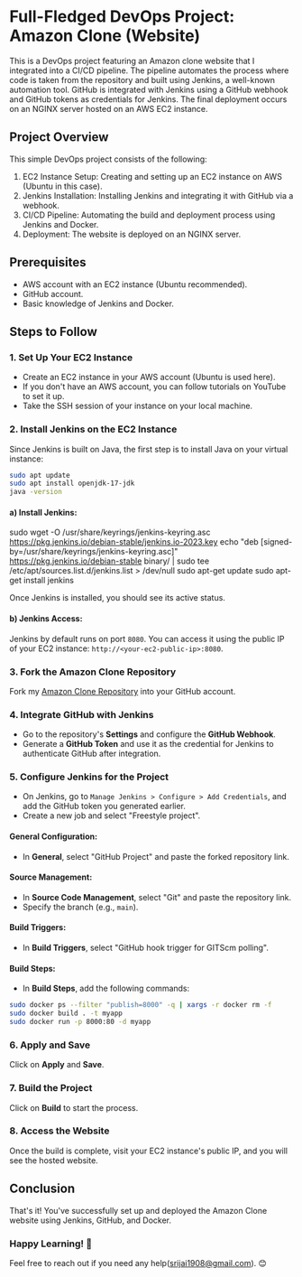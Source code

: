 
# Full-Fledged DevOps Project: Amazon Clone (Website)

This is a DevOps project featuring an Amazon clone website that I integrated into a CI/CD pipeline. The pipeline automates the process where code is taken from the repository and built using Jenkins, a well-known automation tool. GitHub is integrated with Jenkins using a GitHub webhook and GitHub tokens as credentials for Jenkins. The final deployment occurs on an NGINX server hosted on an AWS EC2 instance.

## Project Overview

This simple DevOps project consists of the following:
1. EC2 Instance Setup: Creating and setting up an EC2 instance on AWS (Ubuntu in this case).
2. Jenkins Installation: Installing Jenkins and integrating it with GitHub via a webhook.
3. CI/CD Pipeline: Automating the build and deployment process using Jenkins and Docker.
4. Deployment: The website is deployed on an NGINX server.

## Prerequisites

- AWS account with an EC2 instance (Ubuntu recommended).
- GitHub account.
- Basic knowledge of Jenkins and Docker.

## Steps to Follow

### 1. Set Up Your EC2 Instance

- Create an EC2 instance in your AWS account (Ubuntu is used here).
- If you don't have an AWS account, you can follow tutorials on YouTube to set it up.
- Take the SSH session of your instance on your local machine.

### 2. Install Jenkins on the EC2 Instance

Since Jenkins is built on Java, the first step is to install Java on your virtual instance:

```bash
sudo apt update
sudo apt install openjdk-17-jdk
java -version
```

#### a) Install Jenkins:

sudo wget -O /usr/share/keyrings/jenkins-keyring.asc \
  https://pkg.jenkins.io/debian-stable/jenkins.io-2023.key
echo "deb [signed-by=/usr/share/keyrings/jenkins-keyring.asc]" \
  https://pkg.jenkins.io/debian-stable binary/ | sudo tee \
  /etc/apt/sources.list.d/jenkins.list > /dev/null
sudo apt-get update
sudo apt-get install jenkins

Once Jenkins is installed, you should see its active status.

#### b) Jenkins Access:

Jenkins by default runs on port `8080`. You can access it using the public IP of your EC2 instance: `http://<your-ec2-public-ip>:8080`.

### 3. Fork the Amazon Clone Repository

Fork my [Amazon Clone Repository](https://github.com/Srijai1908/amazon_clone_devopscicd) into your GitHub account.

### 4. Integrate GitHub with Jenkins

- Go to the repository's **Settings** and configure the **GitHub Webhook**.
- Generate a **GitHub Token** and use it as the credential for Jenkins to authenticate GitHub after integration.

### 5. Configure Jenkins for the Project

- On Jenkins, go to `Manage Jenkins > Configure > Add Credentials`, and add the GitHub token you generated earlier.
- Create a new job and select "Freestyle project".

#### General Configuration:

- In **General**, select "GitHub Project" and paste the forked repository link.

#### Source Management:

- In **Source Code Management**, select "Git" and paste the repository link.
- Specify the branch (e.g., `main`).

#### Build Triggers:

- In **Build Triggers**, select "GitHub hook trigger for GITScm polling".

#### Build Steps:

- In **Build Steps**, add the following commands:

```bash
sudo docker ps --filter "publish=8000" -q | xargs -r docker rm -f
sudo docker build . -t myapp
sudo docker run -p 8000:80 -d myapp
```

### 6. Apply and Save

Click on **Apply** and **Save**.

### 7. Build the Project

Click on **Build** to start the process.

### 8. Access the Website

Once the build is complete, visit your EC2 instance's public IP, and you will see the hosted website.

## Conclusion

That's it! You've successfully set up and deployed the Amazon Clone website using Jenkins, GitHub, and Docker.

### Happy Learning! 🎉

Feel free to reach out if you need any help(srijai1908@gmail.com). 😊

